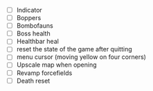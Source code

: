 - [ ] Indicator
- [ ] Boppers
- [ ] Bombofauns
- [ ] Boss health
- [ ] Healthbar heal
- [ ] reset the state of the game after quitting
- [ ] menu cursor (moving yellow on four corners)
- [ ] Upscale map when opening
- [ ] Revamp forcefields
- [ ] Death reset